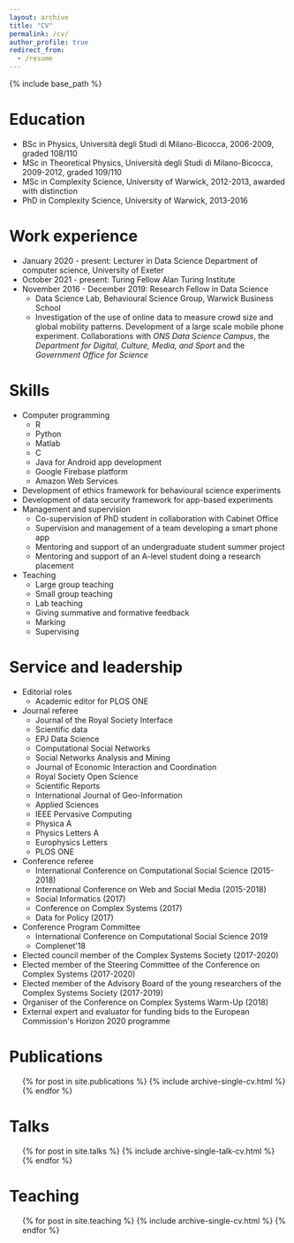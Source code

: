 ```yaml
---
layout: archive
title: "CV"
permalink: /cv/
author_profile: true
redirect_from:
  - /resume
---
```


{% include base_path %}

Education
======
* BSc in Physics, Università degli Studi di Milano-Bicocca, 2006-2009, graded 108/110
* MSc in Theoretical Physics, Università degli Studi di Milano-Bicocca, 2009-2012, graded 109/110
* MSc in Complexity Science, University of Warwick, 2012-2013, awarded with distinction
* PhD in Complexity Science, University of Warwick, 2013-2016

Work experience
======
* January 2020 - present: Lecturer in Data Science
  Department of computer science, University of Exeter
* October 2021 - present: Turing Fellow
  Alan Turing Institute
* November 2016 - December 2019: Research Fellow in Data Science
  * Data Science Lab, Behavioural Science Group, Warwick Business School
  * Investigation of the use of online data to measure crowd size and global mobility patterns. Development of a large scale mobile phone experiment. Collaborations with *ONS Data Science Campus*, the *Department for Digital, Culture, Media, and Sport* and the *Government Office for Science*
  
Skills
======
* Computer programming
  * R
  * Python
  * Matlab
  * C
  * Java for Android app development
  * Google Firebase platform
  * Amazon Web Services
* Development of ethics framework for behavioural science experiments
* Development of data security framework for app-based experiments
* Management and supervision
  * Co-supervision of PhD student in collaboration with Cabinet Office
  * Supervision and management of a team developing a smart phone app
  * Mentoring and support of an undergraduate student summer project
  * Mentoring and support of an A-level student doing a research placement
* Teaching
  * Large group teaching
  * Small group teaching
  * Lab teaching
  * Giving summative and formative feedback
  * Marking
  * Supervising


  
Service and leadership
======
* Editorial roles
  * Academic editor for PLOS ONE
* Journal referee
  * Journal of the Royal Society Interface
  * Scientific data
  * EPJ Data Science
  * Computational Social Networks
  * Social Networks Analysis and Mining
  * Journal of Economic Interaction and Coordination
  * Royal Society Open Science
  * Scientific Reports
  * International Journal of Geo-Information
  * Applied Sciences
  * IEEE Pervasive Computing
  * Physica A
  * Physics Letters A
  * Europhysics Letters
  * PLOS ONE
* Conference referee
  * International Conference on Computational Social Science (2015-2018)
  * International Conference on Web and Social Media (2015-2018)
  * Social Informatics (2017)
  * Conference on Complex Systems (2017)
  * Data for Policy (2017)
* Conference Program Committee
  * International Conference on Computational Social Science 2019
  * Complenet'18
* Elected council member of the Complex Systems Society (2017-2020)
* Elected member of the Steering Committee of the Conference on Complex Systems (2017-2020)
* Elected member of the Advisory Board of the young researchers of the Complex Systems Society (2017-2019)
* Organiser of the Conference on Complex Systems Warm-Up (2018)
* External expert and evaluator for funding bids to the European Commission's Horizon 2020 programme
 
Publications
======
  <ul>{% for post in site.publications %}
    {% include archive-single-cv.html %}
  {% endfor %}</ul>
  
Talks
======
  <ul>{% for post in site.talks %}
    {% include archive-single-talk-cv.html %}
  {% endfor %}</ul>
  
Teaching
======
  <ul>{% for post in site.teaching %}
    {% include archive-single-cv.html %}
  {% endfor %}</ul>

